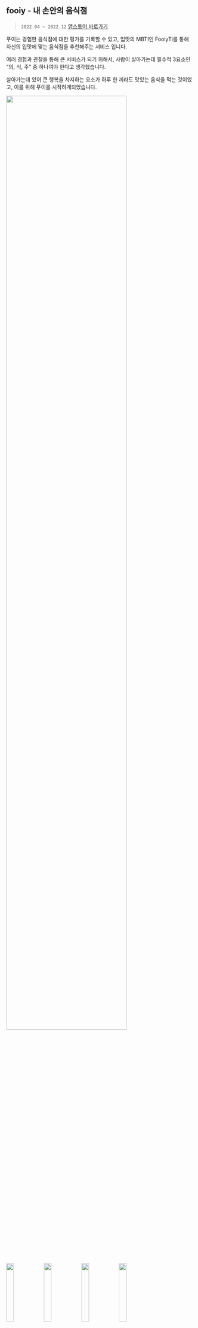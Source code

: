 ## fooiy - 내 손안의 음식점 
> `2022.04 ~ 2022.12` [앱스토어 바로가기](https://apps.apple.com/kr/app/푸이-내-손안의-모든-음식점/id1640024571)

푸이는 경험한 음식점에 대한 평가를 기록할 수 있고, 입맛의 MBTI인 FooiyTi를 통해 자신의 입맛에 맞는 음식점을 추천해주는 서비스 입니다. <br>

여러 경험과 관찰을 통해 큰 서비스가 되기 위해서, 사람이 살아가는데 필수적 3요소인 “의, 식, 주” 중 하나여야 한다고 생각했습니다. <br>

살아가는데 있어 큰 행복을 차지하는 요소가 하루 한 끼라도 맛있는 음식을 먹는 것이었고, 이를 위해 푸이를 시작하게되었습니다. <br>

<img width="80%" src="https://github.com/user-attachments/assets/725fef4e-aa01-4210-aa09-804990132ae9" /> <br>
<img width="20%" src="https://user-images.githubusercontent.com/49361214/221782883-e5319299-3da5-42ca-b32d-33d8f124e5e8.png"><img width="20%" src="https://user-images.githubusercontent.com/49361214/221782838-455e5678-3d47-4e3a-898a-52abcc6db9b7.png"><img width="20%" src="https://user-images.githubusercontent.com/49361214/221782875-f525674b-bcd3-49c3-9c57-2e6ce59371ed.png"><img width="20%" src="https://user-images.githubusercontent.com/49361214/221782879-4bec60ea-522a-4a44-8219-48ae0059ff30.png">

<br>


### 🛠️ 개발 환경 및 라이브러리
[![Swift](https://img.shields.io/badge/Swift-5.7-orange)]() [![Xcode](https://img.shields.io/badge/Xcode-14.0-blue)]() [![iOS](https://img.shields.io/badge/iOS-15.0+-blue)]() [![RxSwift](https://img.shields.io/badge/RxSwift-6.5-purple)]() [![Moya](https://img.shields.io/badge/Moya-15.0-yellow)]() <br>
`NaverMaps` `Firebase` `Lottie`
               
<br><br>
  
## ✨ 기능 소개

### 푸이티아이

입맛 지표를 MBTI와 같이 8개로 세분화 하였습니다.

<img width="70%" src="https://user-images.githubusercontent.com/49361214/221789865-c02ee581-24cb-4b79-bb36-e96adb300a2b.png"> <br>

<details>
  <summary>푸이티아이 자세히 보기</summary>
  <div markdown="1"> <br>

  > 🧾 푸이티아이

  <img width="20%" src="https://user-images.githubusercontent.com/49361214/221782883-e5319299-3da5-42ca-b32d-33d8f124e5e8.png"> <br>
  
  </div>
</details> <br>

### 개척/기록

<img width="70%" src="https://user-images.githubusercontent.com/49361214/221789881-63c104fa-c13b-472c-8d6d-cad0cc20259b.png">

<details>
    <summary>개척/기록 자세히 보기</summary>
</details> <br>

### 음식점 지도

<img width="70%" src="https://user-images.githubusercontent.com/49361214/221789873-f14873ef-7185-4e8f-a5d9-f250506eb784.png">

<details>
    <summary>음식점 지도 자세히 보기</summary>
</details> <br>

### 피드

<img width="70%" src="https://user-images.githubusercontent.com/49361214/221789885-16d8ed14-49df-40bd-9b8b-5814b9f6c7b3.png">

<details>
    <summary>피드 자세히 보기</summary>
</details> <br>

<br><br>

## 📚 스킬

### Clean Architecture + MVVM

### RxSwift

### PHPicker

### CoreLocation

<br><br>

### 💪  **담당 기능**
* 푸이 iOS 앱 개발 및 유지보수
  - `온보딩`: 버전 체크 및 FCM토큰 갱신 페이지 개발
  - `로그인/회원가입`: KakaoSDK 활용하여 개발
  - `음식점 지도`: NaverMap을 활용한 음식점 조회 기능 개발
  - `음식점 기록`: 음식 사진 업로드 기능 개발
  - `게시물 수정`: 게시물 수정 기능 개발
  - `유저 검색`: 유저 검색 기능 개발

<br>

### 🤔 **고민한 점**
- Clean Architecture를 활용한 효율적인 서비스의 구조
- Back-end단과 효율적인 네트워크 통신
- 사용자의 편의성을 고려한 UI/UX

<br>

### 😮 **배운 점**
- FooiyTI 기획 및 서비스 구조 설계를 통한 팀원과 협업 능력
- 모듈화를 통해 UI와 비즈니스 코드를 효율적으로 관리하고 재사용하는 환경 경험
- Git-Flow, Jira를 활용한 코드 관리 및 애자일 경험
- 디자인 시스템, 커스텀 UI
- UI가 자주 변동되는 Feature에서 Server Driven UI와 A/B Test를 활용하여 스펙 변동이 잦은 UI를 효율적으로 개발

<br>

### 🥲 **아쉬운 점**
- MVP 배포 일정에 밀려 CI/CD를 구축해보지 못함
- UnitTest의 부재

<br><br>


## 📈  **성과**
<img width="35%" src="https://user-images.githubusercontent.com/49361214/221795398-72c52ba5-72ba-4cd4-b2c3-3426734dbddf.png"><img width="35%" src="https://user-images.githubusercontent.com/49361214/221795406-f85dd5ef-0ccc-46b4-8bcb-d59308b98398.png">
<img width="70%" src="https://user-images.githubusercontent.com/49361214/221795419-7a04b296-39dd-4e67-a7c7-563f96e2c0d5.png">

정기적인 업데이트로 사용자의 참여도가 높아진 것을 확인
- **사용자 수**: 902명 -> 1467명으로 증가
- **평균 참여시간**: 13분 11초 → 17분 47초로 증가
- **참여 세션(화면) 수**: 1.8 → 2.6으로 증가
- **세션당 평균 참여 시간**: 4분 13초 → 5분 25초로 증가

<br><br>


### 🔗  링크
- **홈페이지**: [fooiy.com](https://fooiy.com)
- **머니투데이 기사:** https://news.mt.co.kr/mtview.php?no=2022091716551984413
  
<br><br>
